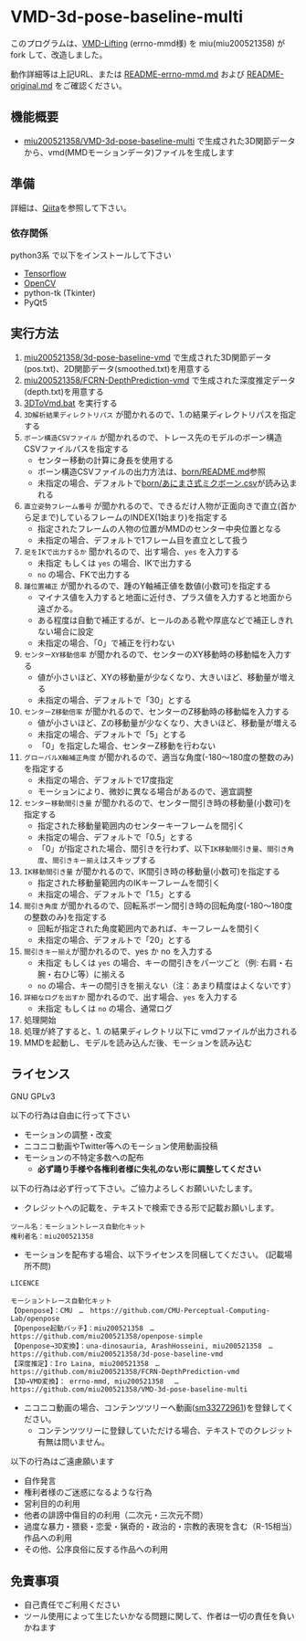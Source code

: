 # VMD-3d-pose-baseline-multi

このプログラムは、[VMD-Lifting](https://github.com/errno-mmd/VMD-Lifting) \(errno-mmd様\) を miu(miu200521358) がfork して、改造しました。

動作詳細等は上記URL、または [README-errno-mmd.md](README-errno-mmd.md) および [README-original.md](README-original.md) をご確認ください。

## 機能概要

- [miu200521358/VMD-3d-pose-baseline-multi](https://github.com/miu200521358/VMD-3d-pose-baseline-multi) で生成された3D関節データから、vmd(MMDモーションデータ)ファイルを生成します

## 準備

詳細は、[Qiita](https://qiita.com/miu200521358/items/d826e9d70853728abc51)を参照して下さい。

### 依存関係

python3系 で以下をインストールして下さい

- [Tensorflow](https://www.tensorflow.org/)
- [OpenCV](http://opencv.org/)
- python-tk (Tkinter)
- PyQt5

## 実行方法

1. [miu200521358/3d-pose-baseline-vmd](https://github.com/miu200521358/3d-pose-baseline-vmd) で生成された3D関節データ(pos.txt)、2D関節データ(smoothed.txt)を用意する
1. [miu200521358/FCRN-DepthPrediction-vmd](https://github.com/miu200521358/FCRN-DepthPrediction-vmd) で生成された深度推定データ(depth.txt)を用意する
1. [3DToVmd.bat](3DToVmd.bat) を実行する
1. `3D解析結果ディレクトリパス` が聞かれるので、1.の結果ディレクトリパスを指定する
1. `ボーン構造CSVファイル` が聞かれるので、トレース先のモデルのボーン構造CSVファイルパスを指定する
    - センター移動の計算に身長を使用する
    - ボーン構造CSVファイルの出力方法は、[born/README.md](born/README.md)参照
    - 未指定の場合、デフォルトで[born/あにまさ式ミクボーン.csv](born/あにまさ式ミクボーン.csv)が読み込まれる
1. `直立姿勢フレーム番号` が聞かれるので、できるだけ人物が正面向きで直立(首から足まで)しているフレームのINDEX(1始まり)を指定する
    - 指定されたフレームの人物の位置がMMDのセンター中央位置となる
    - 未指定の場合、デフォルトで1フレーム目を直立として扱う
1. `足をIKで出力するか` 聞かれるので、出す場合、`yes` を入力する
    - 未指定 もしくは `yes` の場合、IKで出力する
    - `no` の場合、FKで出力する
1. `踵位置補正` が聞かれるので、踵のY軸補正値を数値(小数可)を指定する
    - マイナス値を入力すると地面に近付き、プラス値を入力すると地面から遠ざかる。
    - ある程度は自動で補正するが、ヒールのある靴や厚底などで補正しきれない場合に設定
    - 未指定の場合、「0」で補正を行わない
1. `センターXY移動倍率` が聞かれるので、センターのXY移動時の移動幅を入力する
    - 値が小さいほど、XYの移動量が少なくなり、大きいほど、移動量が増える
    - 未指定の場合、デフォルトで「30」とする
1. `センターZ移動倍率` が聞かれるので、センターのZ移動時の移動幅を入力する
    - 値が小さいほど、Zの移動量が少なくなり、大きいほど、移動量が増える
    - 未指定の場合、デフォルトで「5」とする
    - 「0」を指定した場合、センターZ移動を行わない
1. `グローバルX軸補正角度` が聞かれるので、適当な角度(-180～180度の整数のみ)を指定する
    - 未指定の場合、デフォルトで17度指定
    - モーションにより、微妙に異なる場合があるので、適宜調整
1. `センター移動間引き量` が聞かれるので、センター間引き時の移動量(小数可)を指定する
    - 指定された移動量範囲内のセンターキーフレームを間引く
    - 未指定の場合、デフォルトで「0.5」とする
    - 「0」が指定された場合、間引きを行わず、以下`IK移動間引き量`、`間引き角度`、`間引きキー揃え`はスキップする
1. `IK移動間引き量` が聞かれるので、IK間引き時の移動量(小数可)を指定する
    - 指定された移動量範囲内のIKキーフレームを間引く
    - 未指定の場合、デフォルトで「1.5」とする
1. `間引き角度` が聞かれるので、回転系ボーン間引き時の回転角度(-180～180度の整数のみ)を指定する
    - 回転が指定された角度範囲内であれば、キーフレームを間引く
    - 未指定の場合、デフォルトで「20」とする
1. `間引きキー揃え`が聞かれるので、yes か no を入力する
    - 未指定 もしくは `yes` の場合、キーの間引きをパーツごと（例: 右肩・右腕・右ひじ等）に揃える
    - `no` の場合、キーの間引きを揃えない（注：あまり精度はよくないです）
1. `詳細なログを出すか` 聞かれるので、出す場合、`yes` を入力する
    - 未指定 もしくは `no` の場合、通常ログ
1. 処理開始
1. 処理が終了すると、1. の結果ディレクトリ以下に vmdファイルが出力される
1. MMDを起動し、モデルを読み込んだ後、モーションを読み込む

## ライセンス
GNU GPLv3

以下の行為は自由に行って下さい

- モーションの調整・改変
- ニコニコ動画やTwitter等へのモーション使用動画投稿
- モーションの不特定多数への配布
    - **必ず踊り手様や各権利者様に失礼のない形に調整してください**

以下の行為は必ず行って下さい。ご協力よろしくお願いいたします。

- クレジットへの記載を、テキストで検索できる形で記載お願いします。

```
ツール名：モーショントレース自動化キット
権利者名：miu200521358
```

- モーションを配布する場合、以下ライセンスを同梱してください。 (記載場所不問)

```
LICENCE

モーショントレース自動化キット
【Openpose】：CMU　…　https://github.com/CMU-Perceptual-Computing-Lab/openpose
【Openpose起動バッチ】：miu200521358　…　https://github.com/miu200521358/openpose-simple
【Openpose→3D変換】：una-dinosauria, ArashHosseini, miu200521358　…　https://github.com/miu200521358/3d-pose-baseline-vmd
【深度推定】：Iro Laina, miu200521358　…　https://github.com/miu200521358/FCRN-DepthPrediction-vmd
【3D→VMD変換】： errno-mmd, miu200521358 　…　https://github.com/miu200521358/VMD-3d-pose-baseline-multi
```

- ニコニコ動画の場合、コンテンツツリーへ動画\([sm33272961](http://www.nicovideo.jp/watch/sm33272961)\)を登録してください。
    - コンテンツツリーに登録していただける場合、テキストでのクレジット有無は問いません。

以下の行為はご遠慮願います

- 自作発言
- 権利者様のご迷惑になるような行為
- 営利目的の利用
- 他者の誹謗中傷目的の利用（二次元・三次元不問）
- 過度な暴力・猥褻・恋愛・猟奇的・政治的・宗教的表現を含む（R-15相当）作品への利用
- その他、公序良俗に反する作品への利用

## 免責事項

- 自己責任でご利用ください
- ツール使用によって生じたいかなる問題に関して、作者は一切の責任を負いかねます
